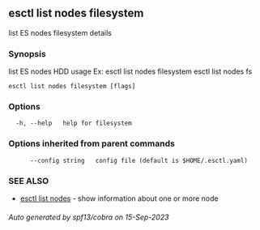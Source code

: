 ## esctl list nodes filesystem

list ES nodes filesystem details

### Synopsis

list ES nodes HDD usage
Ex:
esctl list nodes filesystem
esctl list nodes fs

```
esctl list nodes filesystem [flags]
```

### Options

```
  -h, --help   help for filesystem
```

### Options inherited from parent commands

```
      --config string   config file (default is $HOME/.esctl.yaml)
```

### SEE ALSO

* [esctl list nodes](esctl_list_nodes.md)	 - show information about one or more node

###### Auto generated by spf13/cobra on 15-Sep-2023
